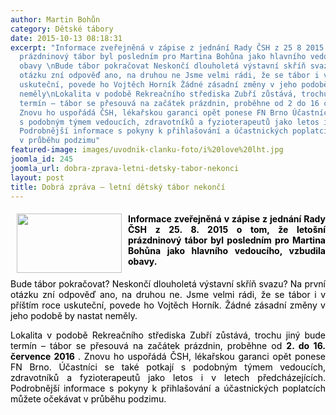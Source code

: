 ```yaml
---
author: Martin Bohůn
category: Dětské tábory
date: 2015-10-13 08:18:31
excerpt: "Informace zveřejněná v zápise z jednání Rady ČSH z 25 8 2015 o tom, že letošní
  prázdninový tábor byl posledním pro Martina Bohůna jako hlavního vedoucího, vzbudila
  obavy \nBude tábor pokračovat Neskončí dlouholetá výstavní skříň svazu Na první
  otázku zní odpověď ano, na druhou ne Jsme velmi rádi, že se tábor i v příštím roce
  uskuteční, povede ho Vojtěch Horník Žádné zásadní změny v jeho podobě by nastat
  neměly\nLokalita v podobě Rekreačního střediska Zubří zůstává, trochu jiný bude
  termín – tábor se přesouvá na začátek prázdnin, proběhne od 2 do 16 července 2016
  Znovu ho uspořádá ČSH, lékařskou garanci opět ponese FN Brno Účastníci se také potkají
  s podobným týmem vedoucích, zdravotníků a fyzioterapeutů jako letos i v letech předcházejících
  Podrobnější informace s pokyny k přihlašování a účastnických poplatcích můžete očekávat
  v průběhu podzimu"
featured-image: images/uvodnik-clanku-foto/i%20love%20lht.jpg
joomla_id: 245
joomla_url: dobra-zprava-letni-detsky-tabor-nekonci
layout: post
title: Dobrá zpráva – letní dětský tábor nekončí
---
```


<h4 style="text-align: justify;">
 <img border="0" height="95" src="{{ site.baseurl }}/images/uvodnik-clanku-foto/i%20love%20lht.jpg" style="float: left; margin-left: 10px; margin-right: 10px;" width="168"/>
 <span style="color: #000000;">
  Informace zveřejněná v zápise z jednání Rady ČSH z 25. 8. 2015 o tom, že letošní prázdninový tábor byl posledním pro Martina Bohůna jako hlavního vedoucího, vzbudila obavy.
 </span>
</h4>
<p style="text-align: justify;">
 <span style="color: #000000;">
  Bude tábor pokračovat? Neskončí dlouholetá výstavní skříň svazu? Na první otázku zní odpověď ano, na druhou ne. Jsme velmi rádi, že se tábor i v příštím roce uskuteční, povede ho Vojtěch Horník. Žádné zásadní změny v jeho podobě by nastat neměly.
 </span>
</p>
<p style="text-align: justify;">
 <span style="color: #000000;">
  Lokalita v podobě Rekreačního střediska Zubří zůstává, trochu jiný bude termín – tábor se přesouvá na začátek prázdnin, proběhne od
  <strong>
   2. do 16. července 2016
  </strong>
  . Znovu ho uspořádá ČSH, lékařskou garanci opět ponese FN Brno. Účastníci se také potkají s podobným týmem vedoucích, zdravotníků a fyzioterapeutů jako letos i v letech předcházejících. Podrobnější informace s pokyny k přihlašování a účastnických poplatcích můžete očekávat v průběhu podzimu.
 </span>
</p>